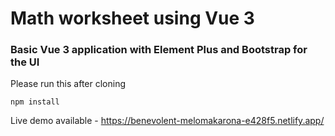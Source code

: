 # Math worksheet using Vue 3
### Basic Vue 3 application with Element Plus and Bootstrap for the UI
Please run this after cloning
```
npm install
```
Live demo available - https://benevolent-melomakarona-e428f5.netlify.app/
